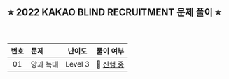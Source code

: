 ## ⭐️ 2022 KAKAO BLIND RECRUITMENT 문제 풀이 ⭐️ 

<br>

<!-- 💭 [진행 중]  ✔️ [완료] -->

| **번호** | **문제** | **난이도** | **풀이 여부** |
|:--------:|:--------|:----------:|:-----------:|
| 01 | 양과 늑대 | Level 3 | 💭 [진행 중](https://github.com/yuuforest/Programmers/blob/main/2022%20KAKAO%20BLIND%20RECRUITMENT/%EC%96%91%EA%B3%BC%20%EB%8A%91%EB%8C%80.py) |




